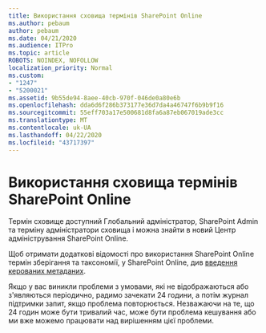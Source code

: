 ```yaml
---
title: Використання сховища термінів SharePoint Online
ms.author: pebaum
author: pebaum
ms.date: 04/21/2020
ms.audience: ITPro
ms.topic: article
ROBOTS: NOINDEX, NOFOLLOW
localization_priority: Normal
ms.custom:
- "1247"
- "5200021"
ms.assetid: 9b55de94-8aee-40cb-970f-046de0a80e6b
ms.openlocfilehash: dda6d6f286b373177e36d7da4a46747f6b9b9f16
ms.sourcegitcommit: 55eff703a17e500681d8fa6a87eb067019ade3cc
ms.translationtype: MT
ms.contentlocale: uk-UA
ms.lasthandoff: 04/22/2020
ms.locfileid: "43717397"
---
```

# <a name="how-to-use-the-sharepoint-online-term-store"></a>Використання сховища термінів SharePoint Online

Термін сховище доступний Глобальний адміністратор, SharePoint Admin та терміну адміністратори сховища і можна знайти в новий Центр адміністрування SharePoint Online.
  
Щоб отримати додаткові відомості про використання SharePoint Online термін зберігання та таксономії, у SharePoint Online, див [введення керованих метаданих](https://go.microsoft.com/fwlink/?linkid=2044674&amp;clcid=0x409).
  
Якщо у вас виникли проблеми з умовами, які не відображаються або з'являються періодично, радимо зачекати 24 години, а потім журнал підтримки запит, якщо проблема повторюється. Незважаючи на те, що 24 годин може бути тривалий час, може бути проблема кешування або ми вже можемо працювати над вирішенням цієї проблеми.
  